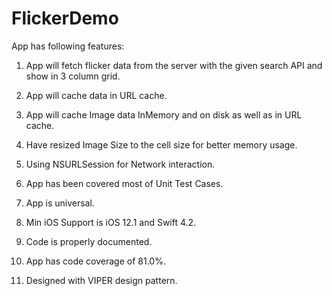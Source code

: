 # FlickerDemo

App has following features:

1.  App will fetch flicker data from the server with the given search API and show in 3 column grid.

2.  App will cache data in URL cache.

3.  App will cache Image data InMemory and on disk as well as in URL cache.

4.  Have resized Image Size to the cell size for better memory usage.

5.  Using NSURLSession for Network interaction.

6.  App has been covered most of Unit Test Cases.

7.  App is universal.

8.   Min iOS Support is iOS 12.1 and Swift 4.2.

9.   Code is properly documented.

10. App has code coverage of 81.0%.

11. Designed with VIPER design pattern.
